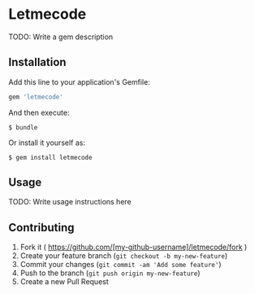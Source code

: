 # Letmecode

TODO: Write a gem description

## Installation

Add this line to your application's Gemfile:

```ruby
gem 'letmecode'
```

And then execute:

    $ bundle

Or install it yourself as:

    $ gem install letmecode

## Usage

TODO: Write usage instructions here

## Contributing

1. Fork it ( https://github.com/[my-github-username]/letmecode/fork )
2. Create your feature branch (`git checkout -b my-new-feature`)
3. Commit your changes (`git commit -am 'Add some feature'`)
4. Push to the branch (`git push origin my-new-feature`)
5. Create a new Pull Request
